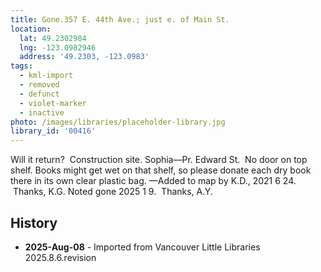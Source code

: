 ```yaml
---
title: Gone.357 E. 44th Ave.; just e. of Main St.
location:
  lat: 49.2302984
  lng: -123.0982946
  address: '49.2303, -123.0983'
tags:
  - kml-import
  - removed
  - defunct
  - violet-marker
  - inactive
photo: /images/libraries/placeholder-library.jpg
library_id: '00416'
---
```

Will it return?  Construction site.
Sophia—Pr. Edward St.  No door on top shelf. Books might get wet on that shelf, so please donate each dry book there in its own clear plastic bag.
—Added to map by K.D., 2021 6 24.  Thanks, K.G.
Noted gone 2025 1 9.  Thanks, A.Y.

## History
- **2025-Aug-08** - Imported from Vancouver Little Libraries 2025.8.6.revision
